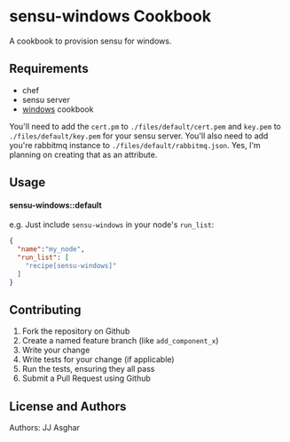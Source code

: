 sensu-windows Cookbook
==========================

A cookbook to provision sensu for windows.

Requirements
------------
- chef
- sensu server
- [windows](https://github.com/opscode-cookbooks/windows) cookbook

You'll need to add the `cert.pm` to `./files/default/cert.pem` and `key.pem` to `./files/default/key.pem` for your 
sensu server. You'll also need to add you're rabbitmq instance to `./files/default/rabbitmq.json`. Yes, I'm planning on 
creating that as an attribute.

Usage
-----
#### sensu-windows::default

e.g.
Just include `sensu-windows` in your node's `run_list`:

```json
{
  "name":"my_node",
  "run_list": [
    "recipe[sensu-windows]"
  ]
}
```

Contributing
------------

1. Fork the repository on Github
2. Create a named feature branch (like `add_component_x`)
3. Write your change
4. Write tests for your change (if applicable)
5. Run the tests, ensuring they all pass
6. Submit a Pull Request using Github

License and Authors
-------------------
Authors: JJ Asghar
